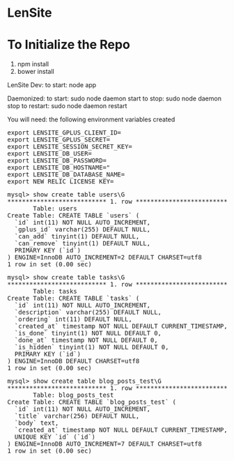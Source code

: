 LenSite
=======

# To Initialize the Repo

1. npm install
2. bower install


LenSite
Dev:
  to start: node app

Daemonized:
  to start: sudo node daemon start
  to stop: sudo node daemon stop
  to restart: sudo node daemon restart


You will need:
the following environment variables created
<pre>
export LENSITE_GPLUS_CLIENT_ID=
export LENSITE_GPLUS_SECRET=
export LENSITE_SESSION_SECRET_KEY=
export LENSITE_DB_USER=
export LENSITE_DB_PASSWORD=
export LENSITE_DB_HOSTNAME="
export LENSITE_DB_DATABASE_NAME=
export NEW_RELIC_LICENSE_KEY=
</pre>

<pre>
mysql> show create table users\G
*************************** 1. row ***************************
       Table: users
Create Table: CREATE TABLE `users` (
  `id` int(11) NOT NULL AUTO_INCREMENT,
  `gplus_id` varchar(255) DEFAULT NULL,
  `can_add` tinyint(1) DEFAULT NULL,
  `can_remove` tinyint(1) DEFAULT NULL,
  PRIMARY KEY (`id`)
) ENGINE=InnoDB AUTO_INCREMENT=2 DEFAULT CHARSET=utf8
1 row in set (0.00 sec)
</pre>


<pre>
mysql> show create table tasks\G
*************************** 1. row ***************************
       Table: tasks
Create Table: CREATE TABLE `tasks` (
  `id` int(11) NOT NULL AUTO_INCREMENT,
  `description` varchar(255) DEFAULT NULL,
  `ordering` int(11) DEFAULT NULL,
  `created_at` timestamp NOT NULL DEFAULT CURRENT_TIMESTAMP,
  `is_done` tinyint(1) NOT NULL DEFAULT 0,
  `done_at` timestamp NOT NULL DEFAULT 0,
  `is_hidden` tinyint(1) NOT NULL DEFAULT 0,
  PRIMARY KEY (`id`)
) ENGINE=InnoDB DEFAULT CHARSET=utf8
1 row in set (0.00 sec)</pre>

<pre>
mysql> show create table blog_posts_test\G
*************************** 1. row ***************************
       Table: blog_posts_test
Create Table: CREATE TABLE `blog_posts_test` (
  `id` int(11) NOT NULL AUTO_INCREMENT,
  `title` varchar(256) DEFAULT NULL,
  `body` text,
  `created_at` timestamp NOT NULL DEFAULT CURRENT_TIMESTAMP,
  UNIQUE KEY `id` (`id`)
) ENGINE=InnoDB AUTO_INCREMENT=7 DEFAULT CHARSET=utf8
1 row in set (0.00 sec)
</pre>
